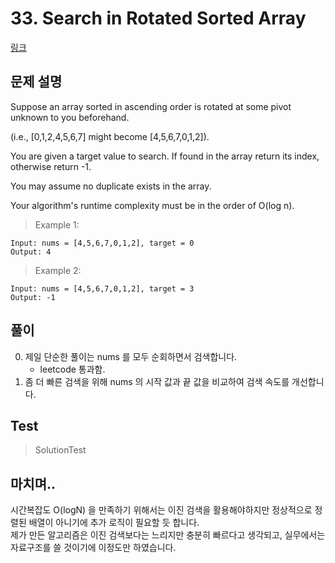 # 33. Search in Rotated Sorted Array   
[링크](https://leetcode.com/problems/search-in-rotated-sorted-array/)

## 문제 설명

Suppose an array sorted in ascending order is rotated at some pivot unknown to you beforehand.

(i.e., [0,1,2,4,5,6,7] might become [4,5,6,7,0,1,2]).

You are given a target value to search. If found in the array return its index, otherwise return -1.

You may assume no duplicate exists in the array.

Your algorithm's runtime complexity must be in the order of O(log n).

> Example 1:
```
Input: nums = [4,5,6,7,0,1,2], target = 0
Output: 4
```
> Example 2:
```
Input: nums = [4,5,6,7,0,1,2], target = 3
Output: -1
```
## 풀이
0. 제일 단순한 풀이는 nums 를 모두 순회하면서 검색합니다.
    - leetcode 통과함.
1. 좀 더 빠른 검색을 위해 nums 의 시작 값과 끝 값을 비교하여 검색 속도를 개선합니다.
    
## Test    
> SolutionTest

## 마치며..

시간복잡도 O(logN) 을 만족하기 위해서는 이진 검색을 활용해야하지만 정상적으로 정렬된 배열이 아니기에 추가 로직이 필요할 듯 합니다.  
제가 만든 알고리즘은 이진 검색보다는 느리지만 충분히 빠르다고 생각되고, 실무에서는 자료구조를 쓸 것이기에 이정도만 하였습니다.
